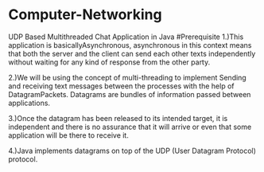 # Computer-Networking
UDP Based Multithreaded Chat Application in Java
#Prerequisite
1.)This application is basicallyAsynchronous, asynchronous in this context means that both the server and the client can send each other texts independently without waiting for any kind of response from the other party. 

2.)We will be using the concept of multi-threading to implement Sending and receiving text messages between the processes with the help of DatagramPackets. Datagrams are bundles of information passed between applications.

3.)Once the datagram has been released to its intended target, it is independent and there is no assurance that it will arrive or even that some application will be there to receive it. 

4.)Java implements datagrams on top of the UDP (User Datagram Protocol) protocol.
